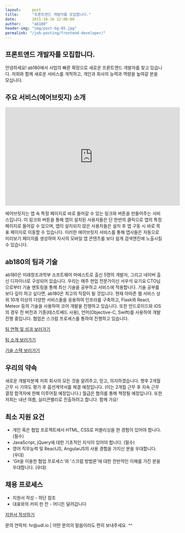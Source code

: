 ```yaml
---
layout:     post
title:      "프론트앤드 개발자를 모집합니다."
date:       2015-10-16 12:00:00
author:     "ab180"
header-img: "img/post-bg-05.jpg"
permalink: "/job-posting/frontend-developer/"
---
```


<h2 class="section-heading">프론트앤드 개발자를 모집합니다.</h2>

<p>안녕하세요! ab180에서 사업의 빠른 확장으로 새로운 프론트앤드 개발자를 찾고 있습니다. 저희와 함께 새로운 서비스를 개척하고, 개인과 회사의 능력과 역량을 높여갈 분을 모십니다.</p>

<h2 class="section-heading">주요 서비스(에어브릿지) 소개</h2>

<iframe width="560" height="315" src="https://www.youtube.com/embed/rQUoDxsZ5Tk" frameborder="0" allowfullscreen></iframe>

<p>에어브릿지는 앱 속 특정 페이지로 바로 들어갈 수 있는 링크와 버튼을 만들어주는 서비스입니다. 이 링크와 버튼을 통해 앱이 설치된 사용자들은 단 한번의 클릭으로 앱의 특정 페이지로 들어갈 수 있으며, 앱이 설치되지 않은 사용자들은 설치 후 앱 구동 시 바로 목표 페이지로 이동할 수 있습니다. 이러한 에어브릿지 서비스를 통해 앱사들은 자동으로 미리보기 페이지를 생성하여 자사의 모바일 앱 콘텐츠를 보다 쉽게 검색엔진에 노출시킬 수 있습니다.</p>

<h2 class="section-heading">ab180의 팀과 기술</h2>

<p>ab180은 미래창조과학부 소프트웨어 마에스트로 출신 5명의 개발자, 그리고 네이버 출신 디자이너로 구성되어 있습니다. 우리는 매주 현업 전문가이신 서우석 요기요 CTO님으로부터 기술 멘토링을 통해 최신 기술을 공부하고 서비스에 적용합니다. 기술 공부를 보다 깊이 하고 싶다면, ab180은 최고의 직장이 될 것입니다. 현재 아마존 웹 서비스 상위 10개 이상의 다양한 서비스들을 응용하여 인프라를 구축하고, Flask와 React, Meteor 등의 기술을 사용하여 코어 개발을 진행하고 있습니다. 또한 안드로이드와 iOS의 경우 전 버전과 기종(테스트배드 사용), 언어(Objective-C, Swift)를 사용하여 개발 진행 중입니다. 협업은 스크럼 프로세스를 통하여 진행하고 있습니다.</p>

<a href="{{ site.baseurl }}/history/" target="_blank" type="button" class="btn btn-default">팀 연혁 및 성과 보러가기</a>

<a href="{{ site.baseurl }}/team/" target="_blank" type="button" class="btn btn-default">팀 소개 보러가기</a>

<a href="http://stackshare.io/ab180" target="_blank" type="button" class="btn btn-default">기술 스택 보러가기</a>

<h2 class="section-heading">우리의 약속</h2>

<p>새로운 개발자분께 저희 회사의 모든 것을 알려주고, 믿고, 의지하겠습니다. 향후 2개월 근무 시 기여도 평가 후 옵션계약서를 체결 예정입니다. (이는 2개월 근무 후 지속 근무 결정 합격자에 한해 이루어질 예정입니다.) 월급은 협의를 통해 책정될 예정입니다. 또한 저희는 내년 여름, 실리콘밸리로 진출하려고 합니다. 함께 가요!</p>

<h2 class="section-heading">최소 지원 요건</h2>

<ul>
    <li>개인 혹은 협업 프로젝트에서 HTML, CSS로 퍼블리싱을 한 경험이 있어야 합니다. (필수)</li>
    <li>JavaScript, jQuery에 대한 기초적인 지식이 있어야 합니다. (필수)</li>
    <li>영어 직무능력 및 ReactJS, AngularJS의 사용 경험을 가지신 분을 우대합니다. (우대)</li>
    <li>'Git을 이용한 협업 프로세스'와 '스크럼 방법론'에 대한 전반적인 이해를 가진 분을 우대합니다. (우대)</li>
</ul>

<h2 class="section-heading">채용 프로세스</h2>

<ul>
    <li>지원서 작성 - 하단 참조</li>
    <li>대표와의 커피 한 잔 - 어디든 달려갑니다</li>
</ul>

<a href="https://docs.google.com/forms/d/1XE7ggfys2JyMO2waf_jxDV0voOKJgHL57nxw7Kl2IrI/viewform?usp=send_form" target="_blank" type="button" class="btn btn-default">지원서 작성하기</a>

<p>문의 연락처: hr@udl.io | 어떤 문의의 말씀이라도 편히 보내주세요. ^^</p>